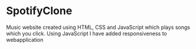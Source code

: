 # SpotifyClone
Music website created using HTML, CSS and JavaScript which plays songs which you click.
Using JavaScript I have added responsiveness to webapplication
